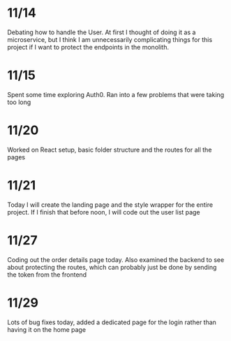 # 11/14

Debating how to handle the User. At first I thought of doing it as a microservice, but I think I am unnecessarily complicating things for this project if I want to protect the endpoints in the monolith.

# 11/15

Spent some time exploring Auth0. Ran into a few problems that were taking too long

# 11/20

Worked on React setup, basic folder structure and the routes for all the pages

# 11/21

Today I will create the landing page and the style wrapper for the entire project. If I finish that before noon, I will code out the user list page

# 11/27

Coding out the order details page today. Also examined the backend to see about protecting the routes, which can probably just be done by sending the token from the frontend

# 11/29

Lots of bug fixes today, added a dedicated page for the login rather than having it on the home page

